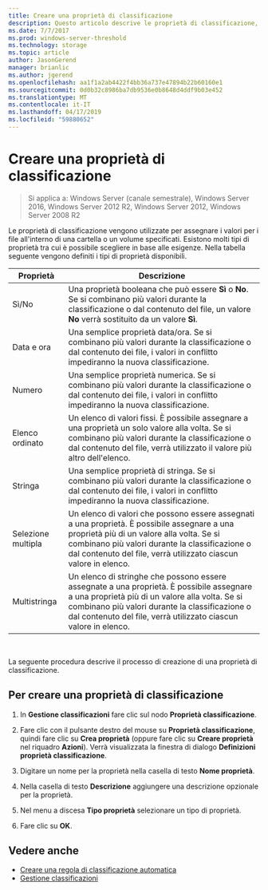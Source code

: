 ```yaml
---
title: Creare una proprietà di classificazione
description: Questo articolo descrive le proprietà di classificazione, utilizzate per assegnare i valori per i file all'interno di una cartella o un volume specificati.
ms.date: 7/7/2017
ms.prod: windows-server-threshold
ms.technology: storage
ms.topic: article
author: JasonGerend
manager: brianlic
ms.author: jgerend
ms.openlocfilehash: aa1f1a2ab4422f4bb36a737e47894b22b60160e1
ms.sourcegitcommit: 0d0b32c8986ba7db9536e0b8648d4ddf9b03e452
ms.translationtype: MT
ms.contentlocale: it-IT
ms.lasthandoff: 04/17/2019
ms.locfileid: "59880652"
---
```

# <a name="create-a-classification-property"></a>Creare una proprietà di classificazione

> Si applica a: Windows Server (canale semestrale), Windows Server 2016, Windows Server 2012 R2, Windows Server 2012, Windows Server 2008 R2

Le proprietà di classificazione vengono utilizzate per assegnare i valori per i file all'interno di una cartella o un volume specificati. Esistono molti tipi di proprietà tra cui è possibile scegliere in base alle esigenze. Nella tabella seguente vengono definiti i tipi di proprietà disponibili.

|Proprietà | Descrizione |
| --- | --- |
| Sì/No | Una proprietà booleana che può essere **Sì** o **No**. Se si combinano più valori durante la classificazione o dal contenuto del file, un valore **No** verrà sostituito da un valore **Sì**. |
| Data e ora | Una semplice proprietà data/ora. Se si combinano più valori durante la classificazione o dal contenuto dei file, i valori in conflitto impediranno la nuova classificazione. |
| Numero | Una semplice proprietà numerica. Se si combinano più valori durante la classificazione o dal contenuto dei file, i valori in conflitto impediranno la nuova classificazione. |
| Elenco ordinato | Un elenco di valori fissi. È possibile assegnare a una proprietà un solo valore alla volta. Se si combinano più valori durante la classificazione o dal contenuto del file, verrà utilizzato il valore più altro dell'elenco. |
| Stringa | Una semplice proprietà di stringa. Se si combinano più valori durante la classificazione o dal contenuto dei file, i valori in conflitto impediranno la nuova classificazione. |
| Selezione multipla | Un elenco di valori che possono essere assegnati a una proprietà. È possibile assegnare a una proprietà più di un valore alla volta. Se si combinano più valori durante la classificazione o dal contenuto del file, verrà utilizzato ciascun valore in elenco. |
| Multistringa | Un elenco di stringhe che possono essere assegnate a una proprietà. È possibile assegnare a una proprietà più di un valore alla volta. Se si combinano più valori durante la classificazione o dal contenuto del file, verrà utilizzato ciascun valore in elenco. |

<br />

La seguente procedura descrive il processo di creazione di una proprietà di classificazione.

## <a name="to-create-a-classification-property"></a>Per creare una proprietà di classificazione

1.  In **Gestione classificazioni** fare clic sul nodo **Proprietà classificazione**.

2.  Fare clic con il pulsante destro del mouse su **Proprietà classificazione**, quindi fare clic su **Crea proprietà** (oppure fare clic su **Creare proprietà** nel riquadro **Azioni**). Verrà visualizzata la finestra di dialogo **Definizioni proprietà classificazione**.

3.  Digitare un nome per la proprietà nella casella di testo **Nome proprietà**.

4.  Nella casella di testo **Descrizione** aggiungere una descrizione opzionale per la proprietà.

5.  Nel menu a discesa **Tipo proprietà** selezionare un tipo di proprietà.

6.  Fare clic su **OK**.

## <a name="see-also"></a>Vedere anche

-   [Creare una regola di classificazione automatica](create-automatic-classification-rule.md)
-   [Gestione classificazioni](classification-management.md)